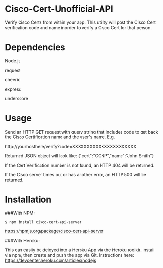 Cisco-Cert-Unofficial-API
===========

Verify Cisco Certs from within your app. This utility will post the Cisco Cert verification code and name inorder to verify a Cisco Cert for that person.

Dependencies
===========
Node.js

request

cheerio

express

underscore

Usage
===========
Send an HTTP GET request with query string that includes code to get back the Cisco Certification name and the user's name.
E.g.

http://yourhosthere/verify?code=XXXXXXXXXXXXXXXXXXXXXX

Returned JSON object will look like:
{"cert":"CCNP","name":"John Smith"}

If the Cert Verification number is not found, an HTTP 404 will be returned.

If the Cisco server times out or has another error, an HTTP 500 will be returned.

Installation
===========
###With NPM:


    $ npm install cisco-cert-api-server
https://npmjs.org/package/cisco-cert-api-server

###With Heroku:

This can easily be deloyed into a Heroku App via the Heroku toolkit.  Install via npm, then create and push the app via Git. Instructions here: https://devcenter.heroku.com/articles/nodejs

